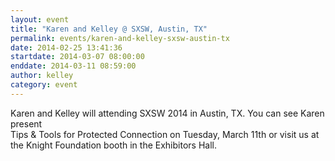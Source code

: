 ```yaml
---
layout: event
title: "Karen and Kelley @ SXSW, Austin, TX"
permalink: events/karen-and-kelley-sxsw-austin-tx
date: 2014-02-25 13:41:36
startdate: 2014-03-07 08:00:00
enddate: 2014-03-11 08:59:00
author: kelley
category: event
---
```


Karen and Kelley will attending SXSW 2014 in Austin, TX. You can see Karen present  
 Tips & Tools for Protected Connection on Tuesday, March 11th or visit us at the Knight Foundation booth in the Exhibitors Hall.
